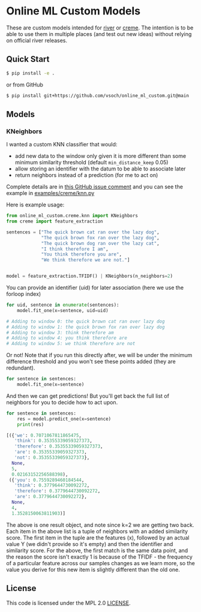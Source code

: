 # Online ML Custom Models

These are custom models intended for [river](https://github.com/online-ml/river) or [creme](https://gituhb.com/MaxHalford/creme).
The intention is to be able to use them in multiple places (and test out new ideas) without relying on official river releases.

## Quick Start

```bash
$ pip install -e .
```

or from GitHub

```bash
$ pip install git+https://github.com/vsoch/online_ml_custom.git@main
```

## Models

### KNeighbors

I wanted a custom KNN classifier that would:

 - add new data to the window only given it is more different than some minimum similarity threshold (default `min_distance_keep` 0.05)
 - allow storing an identifier with the datum to be able to associate later
 - return neighbors instead of a prediction (for me to act on)
 
Complete details are in [this GitHub issue comment](https://github.com/online-ml/river/issues/891#issuecomment-1078633483)
and you can see the example in [examples/creme/knn.py](examples/creme/knn.py)

Here is example usage:

```python
from online_ml_custom.creme.knn import KNeighbors
from creme import feature_extraction

sentences = ["The quick brown cat ran over the lazy dog", 
             "The quick brown fox ran over the lazy dog",
             "The quick brown dog ran over the lazy cat",
             "I think therefore I am",
             "You think therefore you are",
             "We think therefore we are not."]


model = feature_extraction.TFIDF() | KNeighbors(n_neighbors=2)
```

You can provide an identifier (uid) for later association (here we use the forloop index)

```python
for uid, sentence in enumerate(sentences):
    model.fit_one(x=sentence, uid=uid)

# Adding to window 0: the quick brown cat ran over lazy dog
# Adding to window 1: the quick brown fox ran over lazy dog
# Adding to window 3: think therefore am
# Adding to window 4: you think therefore are
# Adding to window 5: we think therefore are not
```

Or not! Note that if you run this directly after, we will be under the minimum difference
threshold and you won't see these points added (they are redundant).

```python
for sentence in sentences:
    model.fit_one(x=sentence)
```

And then we can get predictions! But you'll get back the full list of neighbors for you
to decide how to act upon.

```python
for sentence in sentences:
    res = model.predict_one(x=sentence)
    print(res)
```
```python
[({'we': 0.7071067811865475,
   'think': 0.35355339059327373,
   'therefore': 0.35355339059327373,
   'are': 0.35355339059327373,
   'not': 0.35355339059327373},
  None,
  5,
  0.02163152256588398),
 ({'you': 0.7559289460184544,
   'think': 0.3779644730092272,
   'therefore': 0.3779644730092272,
   'are': 0.3779644730092272},
  None,
  4,
  1.3528150063811903)]
```

The above is one result object, and note since k=2 we are getting two back. Each item
in the above list is a tuple of neighbors with an added similarity score. The first
item in the tuple are the features (x), followed by an actual value Y (we didn't provide so it's empty)
and then the identifier and similarity score. For the above, the first match is the same data point,
and the reason the score isn't exactly 1 is because of the TFIDF - the frequency of a particular feature
across our samples changes as we learn more, so the value you derive for this new item is slightly different
than the old one.

## License

This code is licensed under the MPL 2.0 [LICENSE](LICENSE).
